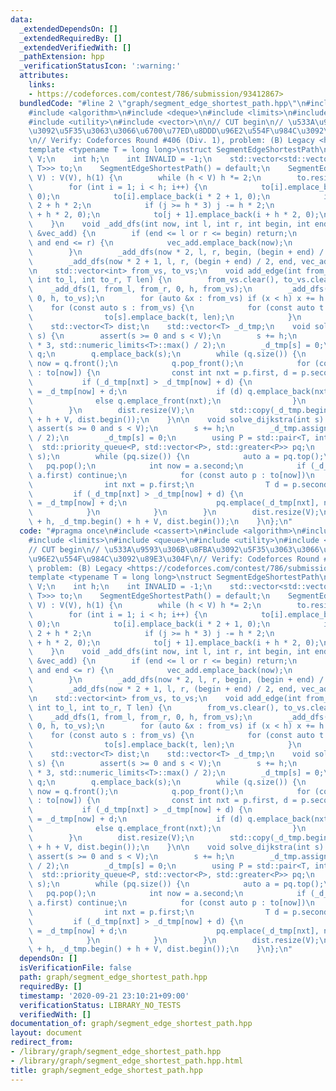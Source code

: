 ```yaml
---
data:
  _extendedDependsOn: []
  _extendedRequiredBy: []
  _extendedVerifiedWith: []
  _pathExtension: hpp
  _verificationStatusIcon: ':warning:'
  attributes:
    links:
    - https://codeforces.com/contest/786/submission/93412867>
  bundledCode: "#line 2 \"graph/segment_edge_shortest_path.hpp\"\n#include <cassert>\n\
    #include <algorithm>\n#include <deque>\n#include <limits>\n#include <queue>\n\
    #include <utility>\n#include <vector>\n\n// CUT begin\n// \u533A\u9593\u306B\u8FBA\
    \u3092\u5F35\u3063\u3066\u6700\u77ED\u8DDD\u96E2\u554F\u984C\u3092\u89E3\u304F\
    \n// Verify: Codeforces Round #406 (Div. 1), problem: (B) Legacy <https://codeforces.com/contest/786/submission/93412867>\n\
    template <typename T = long long>\nstruct SegmentEdgeShortestPath\n{\n    int\
    \ V;\n    int h;\n    int INVALID = -1;\n    std::vector<std::vector<std::pair<int,\
    \ T>>> to;\n    SegmentEdgeShortestPath() = default;\n    SegmentEdgeShortestPath(int\
    \ V) : V(V), h(1) {\n        while (h < V) h *= 2;\n        to.resize(h * 3);\n\
    \        for (int i = 1; i < h; i++) {\n            to[i].emplace_back(i * 2,\
    \ 0);\n            to[i].emplace_back(i * 2 + 1, 0);\n            int j = i *\
    \ 2 + h * 2;\n            if (j >= h * 3) j -= h * 2;\n            to[j].emplace_back(i\
    \ + h * 2, 0);\n            to[j + 1].emplace_back(i + h * 2, 0);\n        }\n\
    \    }\n    void _add_dfs(int now, int l, int r, int begin, int end, std::vector<int>\
    \ &vec_add) {\n        if (end <= l or r <= begin) return;\n        if (l <= begin\
    \ and end <= r) {\n            vec_add.emplace_back(now);\n            return;\n\
    \        }\n        _add_dfs(now * 2, l, r, begin, (begin + end) / 2, vec_add);\n\
    \        _add_dfs(now * 2 + 1, l, r, (begin + end) / 2, end, vec_add);\n    }\n\
    \n    std::vector<int> from_vs, to_vs;\n    void add_edge(int from_l, int from_r,\
    \ int to_l, int to_r, T len) {\n        from_vs.clear(), to_vs.clear();\n    \
    \    _add_dfs(1, from_l, from_r, 0, h, from_vs);\n        _add_dfs(1, to_l, to_r,\
    \ 0, h, to_vs);\n        for (auto &x : from_vs) if (x < h) x += h * 2;\n    \
    \    for (const auto s : from_vs) {\n            for (const auto t : to_vs) {\n\
    \                to[s].emplace_back(t, len);\n            }\n        }\n    }\n\
    \    std::vector<T> dist;\n    std::vector<T> _d_tmp;\n    void solve01dfs(int\
    \ s) {\n        assert(s >= 0 and s < V);\n        s += h;\n        _d_tmp.assign(h\
    \ * 3, std::numeric_limits<T>::max() / 2);\n        _d_tmp[s] = 0;\n        std::deque<int>\
    \ q;\n        q.emplace_back(s);\n        while (q.size()) {\n            int\
    \ now = q.front();\n            q.pop_front();\n            for (const auto &p\
    \ : to[now]) {\n                const int nxt = p.first, d = p.second;\n     \
    \           if (_d_tmp[nxt] > _d_tmp[now] + d) {\n                    _d_tmp[nxt]\
    \ = _d_tmp[now] + d;\n                    if (d) q.emplace_back(nxt);\n      \
    \              else q.emplace_front(nxt);\n                }\n            }\n\
    \        }\n        dist.resize(V);\n        std::copy(_d_tmp.begin() + h, _d_tmp.begin()\
    \ + h + V, dist.begin());\n    }\n\n    void solve_dijkstra(int s) {\n       \
    \ assert(s >= 0 and s < V);\n        s += h;\n        _d_tmp.assign(h * 3, std::numeric_limits<T>::max()\
    \ / 2);\n        _d_tmp[s] = 0;\n        using P = std::pair<T, int>;\n      \
    \  std::priority_queue<P, std::vector<P>, std::greater<P>> pq;\n        pq.emplace(0,\
    \ s);\n        while (pq.size()) {\n            auto a = pq.top();\n         \
    \   pq.pop();\n            int now = a.second;\n            if (_d_tmp[now] <\
    \ a.first) continue;\n            for (const auto p : to[now])\n            {\n\
    \                int nxt = p.first;\n                T d = p.second;\n       \
    \         if (_d_tmp[nxt] > _d_tmp[now] + d) {\n                    _d_tmp[nxt]\
    \ = _d_tmp[now] + d;\n                    pq.emplace(_d_tmp[nxt], nxt);\n    \
    \            }\n            }\n        }\n        dist.resize(V);\n        std::copy(_d_tmp.begin()\
    \ + h, _d_tmp.begin() + h + V, dist.begin());\n    }\n};\n"
  code: "#pragma once\n#include <cassert>\n#include <algorithm>\n#include <deque>\n\
    #include <limits>\n#include <queue>\n#include <utility>\n#include <vector>\n\n\
    // CUT begin\n// \u533A\u9593\u306B\u8FBA\u3092\u5F35\u3063\u3066\u6700\u77ED\u8DDD\
    \u96E2\u554F\u984C\u3092\u89E3\u304F\n// Verify: Codeforces Round #406 (Div. 1),\
    \ problem: (B) Legacy <https://codeforces.com/contest/786/submission/93412867>\n\
    template <typename T = long long>\nstruct SegmentEdgeShortestPath\n{\n    int\
    \ V;\n    int h;\n    int INVALID = -1;\n    std::vector<std::vector<std::pair<int,\
    \ T>>> to;\n    SegmentEdgeShortestPath() = default;\n    SegmentEdgeShortestPath(int\
    \ V) : V(V), h(1) {\n        while (h < V) h *= 2;\n        to.resize(h * 3);\n\
    \        for (int i = 1; i < h; i++) {\n            to[i].emplace_back(i * 2,\
    \ 0);\n            to[i].emplace_back(i * 2 + 1, 0);\n            int j = i *\
    \ 2 + h * 2;\n            if (j >= h * 3) j -= h * 2;\n            to[j].emplace_back(i\
    \ + h * 2, 0);\n            to[j + 1].emplace_back(i + h * 2, 0);\n        }\n\
    \    }\n    void _add_dfs(int now, int l, int r, int begin, int end, std::vector<int>\
    \ &vec_add) {\n        if (end <= l or r <= begin) return;\n        if (l <= begin\
    \ and end <= r) {\n            vec_add.emplace_back(now);\n            return;\n\
    \        }\n        _add_dfs(now * 2, l, r, begin, (begin + end) / 2, vec_add);\n\
    \        _add_dfs(now * 2 + 1, l, r, (begin + end) / 2, end, vec_add);\n    }\n\
    \n    std::vector<int> from_vs, to_vs;\n    void add_edge(int from_l, int from_r,\
    \ int to_l, int to_r, T len) {\n        from_vs.clear(), to_vs.clear();\n    \
    \    _add_dfs(1, from_l, from_r, 0, h, from_vs);\n        _add_dfs(1, to_l, to_r,\
    \ 0, h, to_vs);\n        for (auto &x : from_vs) if (x < h) x += h * 2;\n    \
    \    for (const auto s : from_vs) {\n            for (const auto t : to_vs) {\n\
    \                to[s].emplace_back(t, len);\n            }\n        }\n    }\n\
    \    std::vector<T> dist;\n    std::vector<T> _d_tmp;\n    void solve01dfs(int\
    \ s) {\n        assert(s >= 0 and s < V);\n        s += h;\n        _d_tmp.assign(h\
    \ * 3, std::numeric_limits<T>::max() / 2);\n        _d_tmp[s] = 0;\n        std::deque<int>\
    \ q;\n        q.emplace_back(s);\n        while (q.size()) {\n            int\
    \ now = q.front();\n            q.pop_front();\n            for (const auto &p\
    \ : to[now]) {\n                const int nxt = p.first, d = p.second;\n     \
    \           if (_d_tmp[nxt] > _d_tmp[now] + d) {\n                    _d_tmp[nxt]\
    \ = _d_tmp[now] + d;\n                    if (d) q.emplace_back(nxt);\n      \
    \              else q.emplace_front(nxt);\n                }\n            }\n\
    \        }\n        dist.resize(V);\n        std::copy(_d_tmp.begin() + h, _d_tmp.begin()\
    \ + h + V, dist.begin());\n    }\n\n    void solve_dijkstra(int s) {\n       \
    \ assert(s >= 0 and s < V);\n        s += h;\n        _d_tmp.assign(h * 3, std::numeric_limits<T>::max()\
    \ / 2);\n        _d_tmp[s] = 0;\n        using P = std::pair<T, int>;\n      \
    \  std::priority_queue<P, std::vector<P>, std::greater<P>> pq;\n        pq.emplace(0,\
    \ s);\n        while (pq.size()) {\n            auto a = pq.top();\n         \
    \   pq.pop();\n            int now = a.second;\n            if (_d_tmp[now] <\
    \ a.first) continue;\n            for (const auto p : to[now])\n            {\n\
    \                int nxt = p.first;\n                T d = p.second;\n       \
    \         if (_d_tmp[nxt] > _d_tmp[now] + d) {\n                    _d_tmp[nxt]\
    \ = _d_tmp[now] + d;\n                    pq.emplace(_d_tmp[nxt], nxt);\n    \
    \            }\n            }\n        }\n        dist.resize(V);\n        std::copy(_d_tmp.begin()\
    \ + h, _d_tmp.begin() + h + V, dist.begin());\n    }\n};\n"
  dependsOn: []
  isVerificationFile: false
  path: graph/segment_edge_shortest_path.hpp
  requiredBy: []
  timestamp: '2020-09-21 23:10:21+09:00'
  verificationStatus: LIBRARY_NO_TESTS
  verifiedWith: []
documentation_of: graph/segment_edge_shortest_path.hpp
layout: document
redirect_from:
- /library/graph/segment_edge_shortest_path.hpp
- /library/graph/segment_edge_shortest_path.hpp.html
title: graph/segment_edge_shortest_path.hpp
---
```

